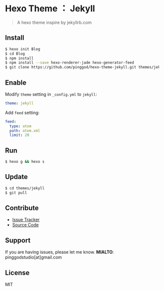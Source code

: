 # Hexo Theme ： Jekyll

> A hexo theme inspire by jekyllrb.com

## Install

``` bash
$ hexo init Blog
$ cd Blog
$ npm install
$ npm install --save hexo-renderer-jade hexo-generator-feed
$ git clone https://github.com/pinggod/hexo-theme-jekyll.git themes/jekyll
```

## Enable

Modify `theme` setting in `_config.yml` to `jekyll`:

```yaml
theme: jekyll
```

Add `feed` setting:

```yaml
feed:
  type: atom
  path: atom.xml
  limit: 20
```

## Run

```bash
$ hexo g && hexo s
```

## Update

``` bash
$ cd themes/jekyll
$ git pull
```

## Contribute

- [Issue Tracker](https://github.com/pinggod/jekyll/issues)
- [Source Code](https://github.com/pinggod/jekyll)

## Support

If you are having issues, please let me know.
**MIALTO**: pinggodstudio[at]gmail.com

## License

MIT
